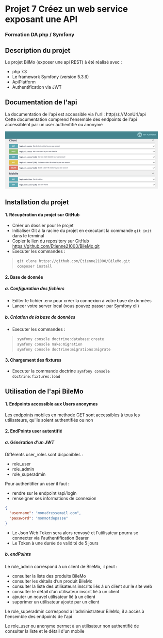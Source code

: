 # Projet 7 Créez un web service exposant une API

### Formation DA php / Symfony

## Description du projet 

Le projet BilMo (exposer une api REST) à été réalisé avec :
- php 7.3
- Le framework Symfony (version 5.3.6)
- ApiPlatform
- Authentification via JWT

## Documentation de l'api

La documentation de l'api est accessible via l'url : http(s)://MonUrl/api  
Cette documentation comprend l'ensemble des endpoints de l'api accessiblent par un user authentifié ou anonyme

![GitHub img](public/img/documentation.png)

## Installation du projet

#### 1. Récupération du projet sur GitHub
- Créer un dossier pour le projet
- Initialiser Git à la racine du projet en executant la commande `git init` dans le terminal
- Copier le lien du repository sur GitHub https://github.com/Etienne21000/BileMo.git
- Executer les commandes : 
>`git clone https://github.com/Etienne21000/BileMo.git` <br>
>`composer install`

#### 2. Base de donnée

##### a. Configuration des fichiers
- Editer le fichier .env pour créer la connexion à votre base de données
- Lancer votre server local (vous pouvez passer par Symfony cli)

##### b. Création de la base de données
- Executer les commandes :
>`symfony console doctrine:database:create` <br>
>`symfony console make:migration` <br>
>`symfony console doctrine:migrations:migrate` <br>

#### 3. Chargement des fixtures
- Executer la commande doctrine `symfony console doctrine:fixtures:load` 

## Utilisation de l'api BileMo

#### 1. Endpoints accessible aux Users anonymes
Les endpoints mobiles en methode GET sont accessibles à tous les utilisateurs, qu'ils soient authentifiés ou non

#### 2. EndPoints user autentifié
##### a. Génération d'un JWT
Différents user_roles sont disponibles : 
- role_user
- role_admin
- role_superadmin  

Pour authentifier un user il faut :
- rendre sur le endpoint /api/login
- renseigner ses informations de connexion 
```json
{
  "username": "monadressemail.com",
  "password": "monmotdepasse"
}
```
- Le Json Web Token sera alors renvoyé et l'utilisateur pourra se connecter via l'authentification Bearer 
- Le Token à une durée de validité de 5 jours

##### b. endPoints
Le role_admin correspond à un client de BileMo, il peut :
- consulter la liste des produits BileMo 
- consulter les détails d’un produit BileMo 
- consulter la liste des utilisateurs inscrits liés à un client sur le site web 
- consulter le détail d’un utilisateur inscrit lié à un client 
- ajouter un nouvel utilisateur lié à un client 
- supprimer un utilisateur ajouté par un client

Le role_superadmin correspond a l'administrateur BileMo, il a accès à l'ensemble des endpoints de l'api

Le role_user ou anonyme permet à un utilisateur non authentifié de consulter la liste et le détail d'un mobile
